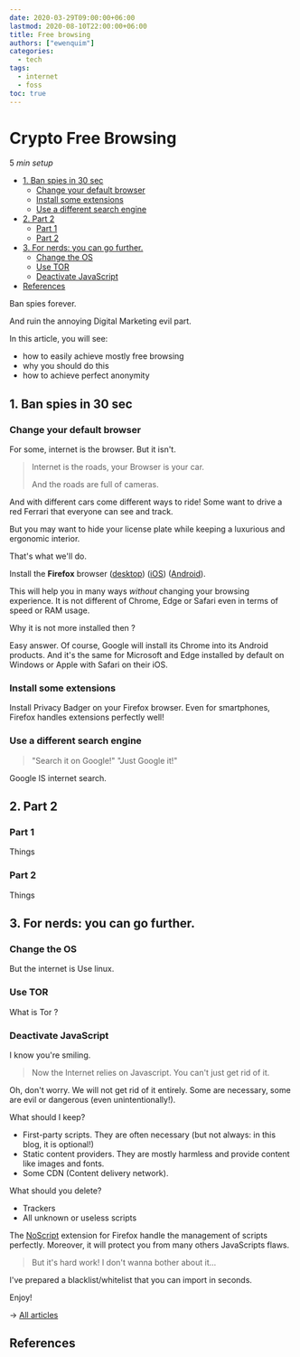 ```yaml
---
date: 2020-03-29T09:00:00+06:00
lastmod: 2020-08-10T22:00:00+06:00
title: Free browsing
authors: ["ewenquim"]
categories:
  - tech
tags:
  - internet
  - foss
toc: true
---
```


# Crypto Free Browsing

5 _min setup_

- [1. Ban spies in 30 sec](7-free-browsing.md#1-ban-spies-in-30-sec)
  - [Change your default browser](7-free-browsing.md#change-your-default-browser)
  - [Install some extensions](7-free-browsing.md#install-some-extensions)
  - [Use a different search engine](7-free-browsing.md#use-a-different-search-engine)
- [2. Part 2](7-free-browsing.md#2-part-2)
  - [Part 1](7-free-browsing.md#part-1)
  - [Part 2](7-free-browsing.md#part-2)
- [3. For nerds: you can go further.](7-free-browsing.md#3-for-nerds-you-can-go-further)
  - [Change the OS](7-free-browsing.md#change-the-os)
  - [Use TOR](7-free-browsing.md#use-tor)
  - [Deactivate JavaScript](7-free-browsing.md#deactivate-javascript)
- [References](7-free-browsing.md#references)

Ban spies forever.

And ruin the annoying Digital Marketing evil part.

In this article, you will see:

- how to easily achieve mostly free browsing
- why you should do this
- how to achieve perfect anonymity

## 1. Ban spies in 30 sec

### Change your default browser

For some, internet is the browser. But it isn't.

> Internet is the roads, your Browser is your car.
>
> And the roads are full of cameras.

And with different cars come different ways to ride! Some want to drive a red Ferrari that everyone can see and track.

But you may want to hide your license plate while keeping a luxurious and ergonomic interior.

That's what we'll do.

Install the **Firefox** browser ([desktop](https://www.mozilla.org/fr/firefox/new/)) ([iOS](https://apps.apple.com/fr/app/navigateur-web-firefox/id989804926)) ([Android](https://play.google.com/store/apps/details?id=org.mozilla.firefox)).

This will help you in many ways _without_ changing your browsing experience. It is not different of Chrome, Edge or Safari even in terms of speed or RAM usage.

Why it is not more installed then ?

Easy answer. Of course, Google will install its Chrome into its Android products. And it's the same for Microsoft and Edge installed by default on Windows or Apple with Safari on their iOS.

### Install some extensions

Install Privacy Badger on your Firefox browser. Even for smartphones, Firefox handles extensions perfectly well!

### Use a different search engine

> "Search it on Google!" "Just Google it!"

Google IS internet search.

## 2. Part 2

### Part 1

Things

### Part 2

Things

## 3. For nerds: you can go further.

### Change the OS

But the internet is Use linux.

### Use TOR

What is Tor ?

### Deactivate JavaScript

I know you're smiling.

> Now the Internet relies on Javascript. You can't just get rid of it.

Oh, don't worry. We will not get rid of it entirely. Some are necessary, some are evil or dangerous (even unintentionally!).

What should I keep?

- First-party scripts. They are often necessary (but not always: in this blog, it is optional!)
- Static content providers. They are mostly harmless and provide content like images and fonts.
- Some CDN (Content delivery network).

What should you delete?

- Trackers
- All unknown or useless scripts

The [NoScript](https://addons.mozilla.org/fr/firefox/addon/noscript/) extension for Firefox handle the management of scripts perfectly. Moreover, it will protect you from many others JavaScripts flaws.

> But it's hard work! I don't wanna bother about it...

I've prepared a blacklist/whitelist that you can import in seconds.

Enjoy!

→ [All articles]()

## References
